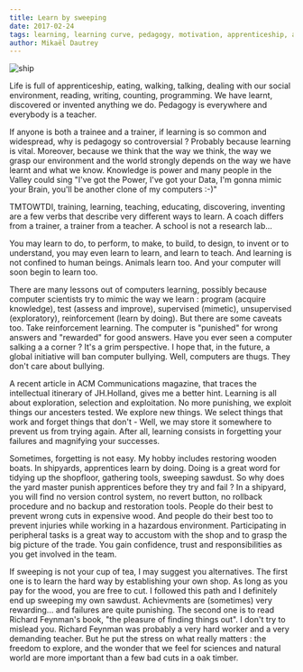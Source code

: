 ```yaml
---
title: Learn by sweeping
date: 2017-02-24
tags: learning, learning curve, pedagogy, motivation, apprenticeship, abstraction, learning materials, cognitive barriers, deep learning, reinforcement learning, supervised learning, unsupervised learning, engagement
author: Mikaël Dautrey
---
```

![ship](https://lh4.googleusercontent.com/wUfixHxCb6H4v09sDX31zz-ZAnyl9ejX5z161WAqjMYm836qYOOm5QHXW7V2BZYX05O7OKiNxxNyw6k=w956-h947)

Life is full of apprenticeship, eating, walking, talking, dealing with our social environment, reading, writing, counting, programming. We have learnt, discovered or invented anything we do. Pedagogy is everywhere and everybody is a teacher.

If anyone is both a trainee and a trainer,  if learning is so common and widespread, why is pedagogy so controversial ?  Probably because learning is vital. Moreover, because we think that the way we think, the way we grasp our environment and the world strongly depends on the way we have learnt and what we know. Knowledge is power and many people in the Valley could sing "I've got the Power, I've got your Data, I'm gonna mimic your Brain, you'll be another clone of my computers :-)"

TMTOWTDI, training, learning, teaching, educating, discovering, inventing are a few verbs that describe very different ways to learn. A coach differs from a trainer, a trainer from a teacher. A school is not a research lab... 

You may learn to do, to perform, to make, to build, to design, to invent or to understand, you may even learn to learn, and learn to teach. And learning is not confined to human beings. Animals learn too. And your computer will soon begin to learn too.

There are many lessons out of computers learning, possibly because computer scientists try to mimic the way we learn : program (acquire knowledge), test (assess and improve), supervised (mimetic), unsupervised (exploratory), reinforcement (learn by doing). But there are some caveats too. Take reinforcement learning. The computer is "punished" for wrong answers and "rewarded" for good answers. Have you ever seen a computer salking a a corner ? It's a grim perspective. I hope that, in the future, a global initiative will ban computer bullying. Well, computers are thugs. They don't care about bullying. 

A recent article in ACM Communications magazine, that traces the intellectual itinerary of JH.Holland, gives me a better hint. Learning is all about exploration, selection and exploitation. No more punishing, we exploit things our ancesters tested. We explore new things. We select things that work and forget things that don't - Well, we may store it somewhere to prevent us from trying again. After all, learning consists in forgetting your failures and magnifying your successes.

Sometimes, forgetting is not easy. My hobby includes restoring wooden boats. In shipyards, apprentices learn by doing. Doing is a great word for tidying up the shopfloor, gathering tools, sweeping sawdust. So why does the yard master punish apprentices before they try and fail ? In a shipyard, you will find no version control system, no revert button, no rollback procedure and no backup and restoration tools. People do their best to prevent wrong cuts in expensive wood. And people do their best too to prevent injuries while working in a hazardous environment. Participating in peripheral tasks is a great way to accustom with the shop and to grasp the big picture of the trade. You gain confidence, trust and responsibilities as you get involved in the team. 
 
If sweeping is not your cup of tea, I may suggest you alternatives. The first one is to learn the hard way by establishing your own shop. As long as you pay for the wood, you are free to cut. I followed this path and I definitely end up sweeping my own sawdust. Achievments are (sometimes) very rewarding... and failures are quite punishing. The second one is to read Richard Feynman's book, "the pleasure of finding things out". I don't try to mislead you. Richard Feynman was probably a very hard worker and a very demanding teacher. But he put the stress on what really matters : the freedom to explore, and the wonder that we feel for sciences and natural world are more important than a few bad cuts in a oak timber.
